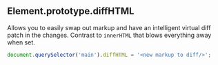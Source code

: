 Element.prototype.diffHTML
--------------------------

Allows you to easily swap out markup and have an intelligent virtual diff patch
in the changes.  Contrast to `innerHTML` that blows everything away when set.

``` javascript
document.querySelector('main').diffHTML = '<new markup to diff/>';
```
